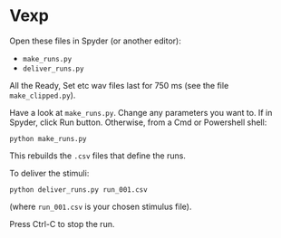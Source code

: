 # Vexp

Open these files in Spyder (or another editor):

* `make_runs.py`
* `deliver_runs.py`

All the Ready, Set etc wav files last for 750 ms (see the file
`make_clipped.py`).

Have a look at `make_runs.py`.  Change any parameters you want to.  If in Spyder, click Run button.  Otherwise, from a Cmd or Powershell shell:

```
python make_runs.py
```

This rebuilds the `.csv` files that define the runs.

To deliver the stimuli:

```
python deliver_runs.py run_001.csv
```

(where `run_001.csv` is your chosen stimulus file).

Press Ctrl-C to stop the run.
